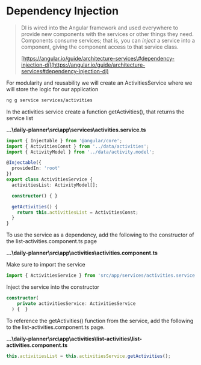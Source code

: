 # Dependency Injection

> DI is wired into the Angular framework and used everywhere to provide new components with the services or other things they need. Components consume services; that is, you can _inject_ a service into a component, giving the component access to that service class.
>
> [https://angular.io/guide/architecture-services\#dependency-injection-di](https://angular.io/guide/architecture-services#dependency-injection-di)

For modularity and reusability we will create an ActivitiesService where we will store the logic for our application

```bash
ng g service services/activities
```

In the activities service create a function getActivities\(\), that returns the service list

**...\daily-planner\src\app\services\activities.service.ts**

```typescript
import { Injectable } from '@angular/core';
import { ActivitiesConst } from '../data/activities';
import { ActivityModel } from '../data/activity.model';

@Injectable({
  providedIn: 'root'
})
export class ActivitiesService {
  activitiesList: ActivityModel[];

  constructor() { }

  getActivities() {
    return this.activitiesList = ActivitiesConst;
  }
}
```

To use the service as a dependency, add the following to the constructor of the list-activities.component.ts page

**...\daily-planner\src\app\activities\activities.component.ts**

Make sure to import the service

```typescript
import { ActivitiesService } from 'src/app/services/activities.service';
```

Inject the service into the constructor

```typescript
constructor(
    private activitiesService: ActivitiesService
  ) {  }
```

To reference the getActivities\(\) function from the service, add the following to the list-activities.component.ts page.

**...\daily-planner\src\app\activities\list-activities\list-activities.component.ts**

```typescript
this.activitiesList = this.activitiesService.getActivities();
```



